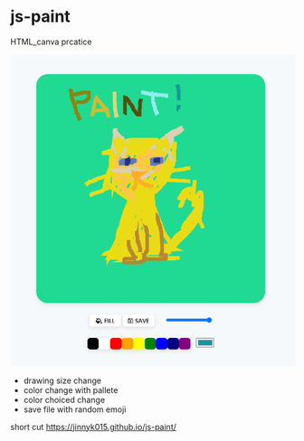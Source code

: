 # js-paint
 HTML_canva prcatice
 
 <img src="intro.png">
<ul>
 <li>drawing size change</li>
 <li>color change with pallete</li>
 <li>color choiced change</li>
 <li>save file with random emoji</li>
 </ul>
 
 short cut
  https://jinnyk015.github.io/js-paint/
